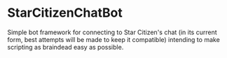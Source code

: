 StarCitizenChatBot
==================

Simple bot framework for connecting to Star Citizen's chat (in its current form, best attempts will be made to keep it compatible) intending to make scripting as braindead easy as possible.
